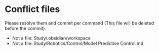 # Conflict files
Please resolve them and commit per command (This file will be deleted before the commit).
- Not a file: Study/.obsidian/workspace
- Not a file: Study/Robotics/Control/Model Predictive Control.md